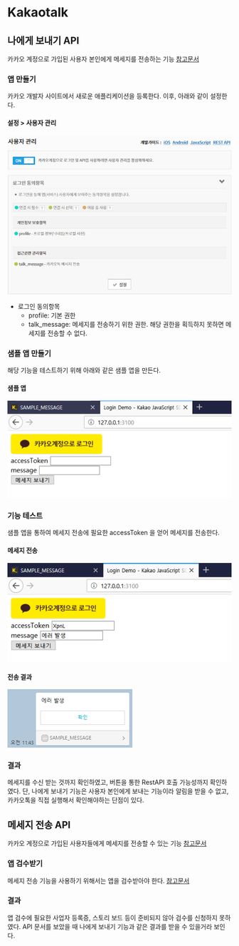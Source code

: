 # Kakaotalk

## 나에게 보내기 API
카카오 계정으로 가입된 사용자 본인에게 메세지를 전송하는 기능
[참고문서](https://developers.kakao.com/docs/restapi/kakaotalk-api#%EB%82%98%EC%97%90%EA%B2%8C-%EB%B3%B4%EB%82%B4%EA%B8%B0)

### 앱 만들기
카카오 개발자 사이트에서 새로운 애플리케이션을 등록한다.
이후, 아래와 같이 설정한다.

#### 설정 > 사용자 관리
![kakaotalk01.png](kakaotalk01.png)
* 로그인 동의항목
	+ profile: 기본 권한
	+ talk_message: 메세지를 전송하기 위한 권한. 해당 권한을 획득하지 못하면 메세지를 전송할 수 없다.

### 샘플 앱 만들기
해당 기능을 테스트하기 위해 아래와 같은 샘플 앱을 만든다.

#### 샘플 앱
![kakaotalk02.png](kakaotalk02.png)

### 기능 테스트
샘플 앱을 통하여 메세지 전송에 필요한 accessToken 을 얻어 메세지를 전송한다.

#### 메세지 전송
![kakaotalk03.png](kakaotalk03.png)

#### 전송 결과
![kakaotalk04.png](kakaotalk04.png)

### 결과
메세지를 수신 받는 것까지 확인하였고, 버튼을 통한 RestAPI 호출 가능성까지 확인하였다.
단, 나에게 보내기 기능은 사용자 본인에게 보내는 기능이라 알림을 받을 수 없고, 카카오톡을 직접 실행해서 확인해야하는 단점이 있다.

## 메세지 전송 API
카카오 계정으로 가입된 사용자들에게 메세지를 전송할 수 있는 기능
[참고문서](https://developers.kakao.com/docs/restapi/kakaotalk-api#%EB%A9%94%EC%8B%9C%EC%A7%80-%EC%A0%84%EC%86%A1)

### 앱 검수받기
메세지 전송 기능을 사용하기 위해서는 앱을 검수받아야 한다.
[참고문서](https://devtalk.kakao.com/t/api/80421)

### 결과
앱 검수에 필요한 사업자 등록증, 스토리 보드 등이 준비되지 않아 검수를 신청하지 못하였다.
API 문서를 보았을 때 나에게 보내기 기능과 같은 결과를 받을 수 있을거라 보인다.